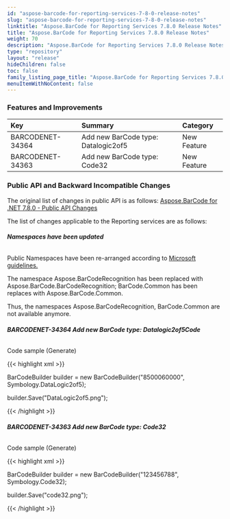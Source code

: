 ```yaml
---
id: "aspose-barcode-for-reporting-services-7-8-0-release-notes"
slug: "aspose-barcode-for-reporting-services-7-8-0-release-notes"
linktitle: "Aspose.BarCode for Reporting Services 7.8.0 Release Notes"
title: "Aspose.BarCode for Reporting Services 7.8.0 Release Notes"
weight: 70
description: "Aspose.BarCode for Reporting Services 7.8.0 Release Notes – the latest updates and fixes."
type: "repository"
layout: "release"
hideChildren: false
toc: false
family_listing_page_title: "Aspose.BarCode for Reporting Services 7.8.0 Release Notes"
menuItemWithNoContent: false
---
```


### **Features and Improvements**

|**Key** |**Summary** |**Category** |
| :- | :- | :- |
|BARCODENET-34364 |Add new BarCode type: Datalogic2of5 |New Feature |
|BARCODENET-34363 |Add new BarCode type: Code32 |New Feature |
### **Public API and Backward Incompatible Changes**
The original list of changes in public API is as follows: [Aspose.BarCode for .NET 7.8.0 - Public API Changes](http://www.aspose.com/docs/display/barcodenet/Aspose.BarCode+for+.NET+7.8.0+Release+Notes)

The list of changes applicable to the Reporting services are as follows:
###### **Namespaces have been updated**
Public Namespaces have been re-arranged according to [Microsoft guidelines.](https://msdn.microsoft.com/en-us/library/ms229026%28v=vs.110%29.aspx)

The namespace Aspose.BarCodeRecognition has been replaced with Aspose.BarCode.BarCodeRecognition; BarCode.Common has been replaces with Aspose.BarCode.Common.

Thus, the namespaces Aspose.BarCodeRecognition, BarCode.Common are not available anymore.
###### **BARCODENET-34364 Add new BarCode type: Datalogic2of5Code**
Code sample (Generate)

{{< highlight xml >}}

 BarCodeBuilder builder = new BarCodeBuilder("8500060000", Symbology.DataLogic2of5);

builder.Save("DataLogic2of5.png");

{{< /highlight >}}
###### **BARCODENET-34363 Add new BarCode type: Code32**
Code sample (Generate)

{{< highlight xml >}}

 BarCodeBuilder builder = new BarCodeBuilder("123456788", Symbology.Code32);

builder.Save("code32.png");

{{< /highlight >}}
